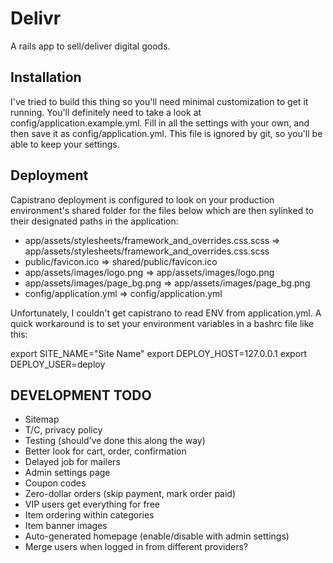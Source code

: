Delivr
=========

A rails app to sell/deliver digital goods.


Installation
------------

I've tried to build this thing so you'll need minimal customization to get it running. You'll definitely need to take a look at config/application.example.yml. Fill in all the settings with your own, and then save it as config/application.yml. This file is ignored by git, so you'll be able to keep your settings.

Deployment
----------

Capistrano deployment is configured to look on your production environment's shared folder for the files below which are then sylinked to their designated paths in the application:

* app/assets/stylesheets/framework_and_overrides.css.scss => app/assets/stylesheets/framework_and_overrides.css.scss
* public/favicon.ico => shared/public/favicon.ico
* app/assets/images/logo.png => app/assets/images/logo.png
* app/assets/images/page_bg.png => app/assets/images/page_bg.png
* config/application.yml => config/application.yml

Unfortunately, I couldn't get capistrano to read ENV from application.yml. A quick workaround is to 
set your environment variables in a bashrc file like this:

export SITE_NAME="Site Name"
export DEPLOY_HOST=127.0.0.1
export DEPLOY_USER=deploy


DEVELOPMENT TODO
----------------
* Sitemap
* T/C, privacy policy
* Testing (should've done this along the way)
* Better look for cart, order, confirmation
* Delayed job for mailers
* Admin settings page
* Coupon codes
* Zero-dollar orders (skip payment, mark order paid)
* VIP users get everything for free
* Item ordering within categories
* Item banner images
* Auto-generated homepage (enable/disable with admin settings)
* Merge users when logged in from different providers?

